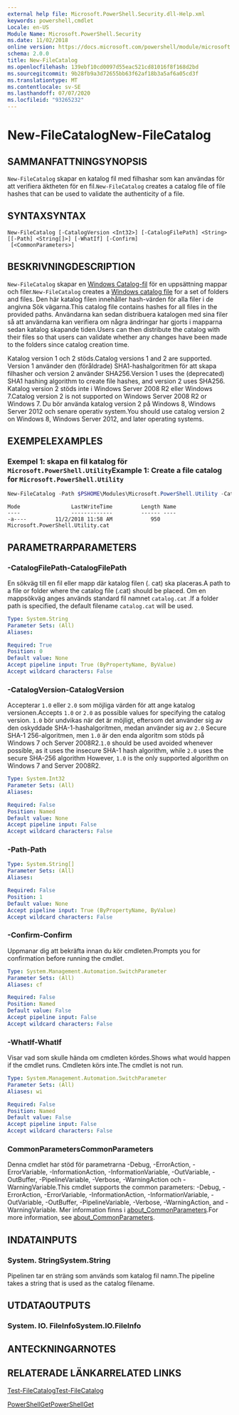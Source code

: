 ```yaml
---
external help file: Microsoft.PowerShell.Security.dll-Help.xml
keywords: powershell,cmdlet
Locale: en-US
Module Name: Microsoft.PowerShell.Security
ms.date: 11/02/2018
online version: https://docs.microsoft.com/powershell/module/microsoft.powershell.security/new-filecatalog?view=powershell-5.1&WT.mc_id=ps-gethelp
schema: 2.0.0
title: New-FileCatalog
ms.openlocfilehash: 139ebf10cd0097d55eac521cd81016f8f168d2bd
ms.sourcegitcommit: 9b28fb9a3d72655bb63f62af18b3a5af6a05cd3f
ms.translationtype: MT
ms.contentlocale: sv-SE
ms.lasthandoff: 07/07/2020
ms.locfileid: "93265232"
---
```

# <span data-ttu-id="de0a3-103">New-FileCatalog</span><span class="sxs-lookup"><span data-stu-id="de0a3-103">New-FileCatalog</span></span>

## <span data-ttu-id="de0a3-104">SAMMANFATTNING</span><span class="sxs-lookup"><span data-stu-id="de0a3-104">SYNOPSIS</span></span>

<span data-ttu-id="de0a3-105">`New-FileCatalog` skapar en katalog fil med filhashar som kan användas för att verifiera äktheten för en fil.</span><span class="sxs-lookup"><span data-stu-id="de0a3-105">`New-FileCatalog` creates a catalog file of file hashes that can be used to validate the authenticity of a file.</span></span>

## <span data-ttu-id="de0a3-106">SYNTAX</span><span class="sxs-lookup"><span data-stu-id="de0a3-106">SYNTAX</span></span>

```
New-FileCatalog [-CatalogVersion <Int32>] [-CatalogFilePath] <String> [[-Path] <String[]>] [-WhatIf] [-Confirm]
 [<CommonParameters>]
```

## <span data-ttu-id="de0a3-107">BESKRIVNING</span><span class="sxs-lookup"><span data-stu-id="de0a3-107">DESCRIPTION</span></span>

<span data-ttu-id="de0a3-108">`New-FileCatalog` skapar en [Windows Catalog-fil](/windows-hardware/drivers/install/catalog-files) för en uppsättning mappar och filer.</span><span class="sxs-lookup"><span data-stu-id="de0a3-108">`New-FileCatalog` creates a [Windows catalog file](/windows-hardware/drivers/install/catalog-files) for a set of folders and files.</span></span>
<span data-ttu-id="de0a3-109">Den här katalog filen innehåller hash-värden för alla filer i de angivna Sök vägarna.</span><span class="sxs-lookup"><span data-stu-id="de0a3-109">This catalog file contains hashes for all files in the provided paths.</span></span>
<span data-ttu-id="de0a3-110">Användarna kan sedan distribuera katalogen med sina filer så att användarna kan verifiera om några ändringar har gjorts i mapparna sedan katalog skapande tiden.</span><span class="sxs-lookup"><span data-stu-id="de0a3-110">Users can then distribute the catalog with their files so that users can validate whether any changes have been made to the folders since catalog creation time.</span></span>

<span data-ttu-id="de0a3-111">Katalog version 1 och 2 stöds.</span><span class="sxs-lookup"><span data-stu-id="de0a3-111">Catalog versions 1 and 2 are supported.</span></span> <span data-ttu-id="de0a3-112">Version 1 använder den (föråldrade) SHA1-hashalgoritmen för att skapa filhasher och version 2 använder SHA256.</span><span class="sxs-lookup"><span data-stu-id="de0a3-112">Version 1 uses the (deprecated) SHA1 hashing algorithm to create file hashes, and version 2 uses SHA256.</span></span>
<span data-ttu-id="de0a3-113">Katalog version 2 stöds inte i Windows Server 2008 R2 eller Windows 7.</span><span class="sxs-lookup"><span data-stu-id="de0a3-113">Catalog version 2 is not supported on Windows Server 2008 R2 or Windows 7.</span></span>
<span data-ttu-id="de0a3-114">Du bör använda katalog version 2 på Windows 8, Windows Server 2012 och senare operativ system.</span><span class="sxs-lookup"><span data-stu-id="de0a3-114">You should use catalog version 2 on Windows 8, Windows Server 2012, and later operating systems.</span></span>

## <span data-ttu-id="de0a3-115">EXEMPEL</span><span class="sxs-lookup"><span data-stu-id="de0a3-115">EXAMPLES</span></span>

### <span data-ttu-id="de0a3-116">Exempel 1: skapa en fil katalog för `Microsoft.PowerShell.Utility`</span><span class="sxs-lookup"><span data-stu-id="de0a3-116">Example 1: Create a file catalog for `Microsoft.PowerShell.Utility`</span></span>

```powershell
New-FileCatalog -Path $PSHOME\Modules\Microsoft.PowerShell.Utility -CatalogFilePath \temp\Microsoft.PowerShell.Utility.cat -CatalogVersion 2.0
```

```Output
Mode                LastWriteTime         Length Name
----                -------------         ------ ----
-a----         11/2/2018 11:58 AM            950 Microsoft.PowerShell.Utility.cat
```

## <span data-ttu-id="de0a3-117">PARAMETRAR</span><span class="sxs-lookup"><span data-stu-id="de0a3-117">PARAMETERS</span></span>

### <span data-ttu-id="de0a3-118">-CatalogFilePath</span><span class="sxs-lookup"><span data-stu-id="de0a3-118">-CatalogFilePath</span></span>

<span data-ttu-id="de0a3-119">En sökväg till en fil eller mapp där katalog filen (. cat) ska placeras.</span><span class="sxs-lookup"><span data-stu-id="de0a3-119">A path to a file or folder where the catalog file (.cat) should be placed.</span></span>
<span data-ttu-id="de0a3-120">Om en mappsökväg anges används standard fil namnet `catalog.cat` .</span><span class="sxs-lookup"><span data-stu-id="de0a3-120">If a folder path is specified, the default filename `catalog.cat` will be used.</span></span>

```yaml
Type: System.String
Parameter Sets: (All)
Aliases:

Required: True
Position: 0
Default value: None
Accept pipeline input: True (ByPropertyName, ByValue)
Accept wildcard characters: False
```

### <span data-ttu-id="de0a3-121">-CatalogVersion</span><span class="sxs-lookup"><span data-stu-id="de0a3-121">-CatalogVersion</span></span>

<span data-ttu-id="de0a3-122">Accepterar `1.0` eller `2.0` som möjliga värden för att ange katalog versionen.</span><span class="sxs-lookup"><span data-stu-id="de0a3-122">Accepts `1.0` or `2.0` as possible values for specifying the catalog version.</span></span>
<span data-ttu-id="de0a3-123">`1.0` bör undvikas när det är möjligt, eftersom det använder sig av den oskyddade SHA-1-hashalgoritmen, medan använder sig av `2.0` Secure SHA-1 256-algoritmen, men `1.0` är den enda algoritm som stöds på Windows 7 och Server 2008R2.</span><span class="sxs-lookup"><span data-stu-id="de0a3-123">`1.0` should be used avoided whenever possible, as it uses the insecure SHA-1 hash algorithm, while `2.0` uses the secure SHA-256 algorithm However, `1.0` is the only supported algorithm on Windows 7 and Server 2008R2.</span></span>

```yaml
Type: System.Int32
Parameter Sets: (All)
Aliases:

Required: False
Position: Named
Default value: None
Accept pipeline input: False
Accept wildcard characters: False
```

### <span data-ttu-id="de0a3-124">-Path</span><span class="sxs-lookup"><span data-stu-id="de0a3-124">-Path</span></span>

```yaml
Type: System.String[]
Parameter Sets: (All)
Aliases:

Required: False
Position: 1
Default value: None
Accept pipeline input: True (ByPropertyName, ByValue)
Accept wildcard characters: False
```

### <span data-ttu-id="de0a3-125">-Confirm</span><span class="sxs-lookup"><span data-stu-id="de0a3-125">-Confirm</span></span>

<span data-ttu-id="de0a3-126">Uppmanar dig att bekräfta innan du kör cmdleten.</span><span class="sxs-lookup"><span data-stu-id="de0a3-126">Prompts you for confirmation before running the cmdlet.</span></span>

```yaml
Type: System.Management.Automation.SwitchParameter
Parameter Sets: (All)
Aliases: cf

Required: False
Position: Named
Default value: False
Accept pipeline input: False
Accept wildcard characters: False
```

### <span data-ttu-id="de0a3-127">-WhatIf</span><span class="sxs-lookup"><span data-stu-id="de0a3-127">-WhatIf</span></span>

<span data-ttu-id="de0a3-128">Visar vad som skulle hända om cmdleten kördes.</span><span class="sxs-lookup"><span data-stu-id="de0a3-128">Shows what would happen if the cmdlet runs.</span></span>
<span data-ttu-id="de0a3-129">Cmdleten körs inte.</span><span class="sxs-lookup"><span data-stu-id="de0a3-129">The cmdlet is not run.</span></span>

```yaml
Type: System.Management.Automation.SwitchParameter
Parameter Sets: (All)
Aliases: wi

Required: False
Position: Named
Default value: False
Accept pipeline input: False
Accept wildcard characters: False
```

### <span data-ttu-id="de0a3-130">CommonParameters</span><span class="sxs-lookup"><span data-stu-id="de0a3-130">CommonParameters</span></span>
<span data-ttu-id="de0a3-131">Denna cmdlet har stöd för parametrarna -Debug, -ErrorAction, -ErrorVariable, -InformationAction, -InformationVariable, -OutVariable, -OutBuffer, -PipelineVariable, -Verbose, -WarningAction och -WarningVariable.</span><span class="sxs-lookup"><span data-stu-id="de0a3-131">This cmdlet supports the common parameters: -Debug, -ErrorAction, -ErrorVariable, -InformationAction, -InformationVariable, -OutVariable, -OutBuffer, -PipelineVariable, -Verbose, -WarningAction, and -WarningVariable.</span></span> <span data-ttu-id="de0a3-132">Mer information finns i [about_CommonParameters](../Microsoft.PowerShell.Core/About/about_CommonParameters.md).</span><span class="sxs-lookup"><span data-stu-id="de0a3-132">For more information, see [about_CommonParameters](../Microsoft.PowerShell.Core/About/about_CommonParameters.md).</span></span>

## <span data-ttu-id="de0a3-133">INDATA</span><span class="sxs-lookup"><span data-stu-id="de0a3-133">INPUTS</span></span>

### <span data-ttu-id="de0a3-134">System. String</span><span class="sxs-lookup"><span data-stu-id="de0a3-134">System.String</span></span>

<span data-ttu-id="de0a3-135">Pipelinen tar en sträng som används som katalog fil namn.</span><span class="sxs-lookup"><span data-stu-id="de0a3-135">The pipeline takes a string that is used as the catalog filename.</span></span>

## <span data-ttu-id="de0a3-136">UTDATA</span><span class="sxs-lookup"><span data-stu-id="de0a3-136">OUTPUTS</span></span>

### <span data-ttu-id="de0a3-137">System. IO. FileInfo</span><span class="sxs-lookup"><span data-stu-id="de0a3-137">System.IO.FileInfo</span></span>

## <span data-ttu-id="de0a3-138">ANTECKNINGAR</span><span class="sxs-lookup"><span data-stu-id="de0a3-138">NOTES</span></span>

## <span data-ttu-id="de0a3-139">RELATERADE LÄNKAR</span><span class="sxs-lookup"><span data-stu-id="de0a3-139">RELATED LINKS</span></span>

[<span data-ttu-id="de0a3-140">Test-FileCatalog</span><span class="sxs-lookup"><span data-stu-id="de0a3-140">Test-FileCatalog</span></span>](Test-FileCatalog.md)

[<span data-ttu-id="de0a3-141">PowerShellGet</span><span class="sxs-lookup"><span data-stu-id="de0a3-141">PowerShellGet</span></span>](/powerShell/module/powershellget)
